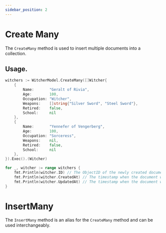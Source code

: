 ```yaml
---
sidebar_position: 2
---
```


# Create Many

The `CreateMany` method is used to insert multiple documents into a collection.

## Usage.

```go
witchers := WitcherModel.CreateMany([]Witcher{
	{
		Name:       "Geralt of Rivia",
		Age:        100,
		Occupation: "Witcher",
		Weapons:    []string{"Silver Sword", "Steel Sword"},
		Retired:    false,
		School:     nil
	},
	{
		Name:       "Yennefer of Vengerberg",
		Age:        100,
		Occupation: "Sorceress",
		Weapons:    nil,
		Retired:    false,
		School:     nil
	},
}).Exec().(Witcher)

for _, witcher := range witchers {
	fmt.Println(witcher.ID) // The ObjectID of the newly created document
	fmt.Println(witcher.CreatedAt) // The timestamp when the document was created
	fmt.Println(witcher.UpdatedAt) // The timestamp when the document was last updated
}
```

# InsertMany

The `InsertMany` method is an alias for the `CreateMany` method and can be used interchangeably.